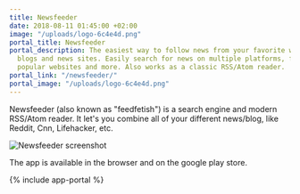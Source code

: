 ```yaml
---
title: Newsfeeder
date: 2018-08-11 01:45:00 +02:00
image: "/uploads/logo-6c4e4d.png"
portal_title: Newsfeeder
portal_description: The easiest way to follow news from your favorite websites and
  blogs and news sites. Easily search for news on multiple platforms, find feeds on
  popular websites and more. Also works as a classic RSS/Atom reader.
portal_link: "/newsfeeder/"
portal_image: "/uploads/logo-6c4e4d.png"
---
```


Newsfeeder (also known as "feedfetish") is a search engine and modern RSS/Atom reader. It let's you combine all of your different news/blog, like Reddit, Cnn, Lifehacker, etc. 

![Newsfeeder screenshot](/newsfeeder/images/news-feed-added-item.png)

The app is available in the browser and on the google play store. 

{% include app-portal %}